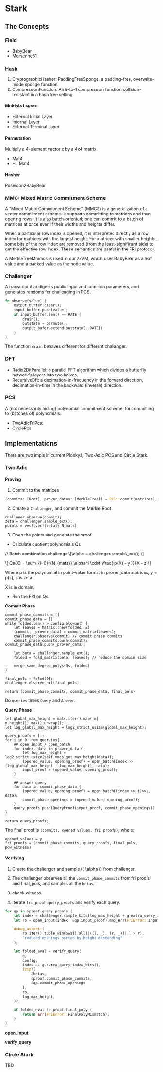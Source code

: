 # Stark

## The Concepts

### Field

* BabyBear
* Mersenne31


### Hash

1. CryptographicHasher: PaddingFreeSponge, a padding-free, overwrite-mode sponge function.
2. CompressionFunction: An `N`-to-1 compression function collision-resistant in a hash tree setting

#### Multiple Layers

* External Initial Layer
* Internal Layer
* External Terminal Layer

#### Permutation

Multiply a 4-element vector x by a 4x4 matrix.

* Mat4
* HL Mat4

#### Hasher

Poseidon2BabyBear


### MMC: Mixed Matric Commitment Scheme

A "Mixed Matrix Commitment Scheme" (MMCS) is a generalization of a vector commitment scheme.
It supports committing to matrices and then opening rows. It is also batch-oriented; one can commit to a batch of matrices at once even if their widths and heights differ.

When a particular row index is opened, it is interpreted directly as a row index for matrices
with the largest height. For matrices with smaller heights, some bits of the row index are
removed (from the least-significant side) to get the effective row index. These semantics are
useful in the FRI protocol.

A MerkleTreeMmmcs is used in our zkVM, which uses BabyBear as a leaf value and a packed value as the node value.

### Challenger

A transcript that digests public input and common parameters, and generates randoms for challenging in PCS.

```Rust
fn observe(value) {
    output_buffer.clear();
    input_buffer.push(value);
    if input_buffer.len() == RATE {
        drain();
        outstate = permute();
        output_bufer.extend(outstate[..RATE])
    }
}
```

The function `drain` behaves different for different challanger.

### DFT

* Radix2DitParallel: a parallel FFT algorithm which divides a butterfly network's layers into two halves.
* RecursiveDft: a decimation-in-frequency in the forward direction, decimation-in-time in the backward (inverse) direction.

### PCS

A (not necessarily hiding) polynomial commitment scheme, for committing to (batches of) polynomials.

* TwoAdicFriPcs:
* CirclePcs

## Implementations

There are two impls in current Plonky3, Two-Adic PCS and Circle Stark.

### Two Adic

#### Proving

1. Commit to the matrices

```Rust
(commits: [Root], prover_datas: [MerkleTree]) = PCS::commit(matrices);
```

2. Create a `Challenger`, and commit the Merkle Root

```
challener.observe(commit);
zeta = challenger.sample_ext();
points = vec![vec![zeta]; N_mats]
```

3. Open the points and generate the proof

* Calculate quotient polynomials Qs

// Batch combination challenge
\\[\alpha =  challenger.sample\\_ext(); \\]

\\[ Qs(X) = \sum_{i=0}^{N_{mats}} \alpha^i \cdot \frac{(p(X) - y_)}{X - z}\\]

Where p is the polynomial in point-value format in prover_data matrices, y = p(z), z is zeta.

X is in domain.

* Run the FRI on Qs

**Commit Phase**


```
commit_phase_commits = []
commit_phase_data = []
while folded.len() > config.blowup() {
    let leaves = Matrix::new(folded, 2)
    (commit, _prover_data) = commit_matrix(leaves);
    challenger.observe(commit) // commit phase commits
    commit_phase_commits.push(commit); commit_phase_data.push(_prover_data);

    let beta = challenger.sample_ext();
    folded = fold_matrix(beta, leaves); // reduce the domain size

    merge_same_degree_polys(Qs, folded)
}

final_pols = foled[0];
challenger.observe_ext(final_pols)

return (commit_phase_commits, commit_phase_data, final_pols)
```

Do `queries` times `Query` and `Answer`.

**Query Phase**


```
let global_max_height = mats.iter().map(|m| m.height()).max().unwrap();
let log_global_max_height = log2_strict_usize(global_max_height);

query_proofs = [];
for i in 0..num_queruies{
    ## open input / open_batch
    for index, data in prover_data {
        let log_max_height = log2_strict_usize(self.mmcs.get_max_height(data));
        (opened_value, opening_proof) = open_batch(index >> (log_global_max_height - log_max_height), data);
        input_proof = (opened_value, opening_proof);
    }

    ## answer query
    for data in commit_phase_data {
        (opened_value, opening_proof) = open_batch((index >> i)>>1, data);
        commit_phase_openings = (opened_value, opening_proof);
    }
    query_proofs.push(QueryProof(input_proof, commit_phase_openings))
}

return query_proofs;
```

The final proof is `(commits, opened values, fri proofs)`, where:
```
opened values = y
fri proofs = (commit_phase_commits, query_proofs, final_pols, pow_witness)
```

#### Verifying

1. Create the challenger and sample \\( \alpha \\) from challenger.

2. The challenger observes all the `commit_phase_commits` from fri proofs and final_pols, and samples all the `betas`.

3. check witness. 

4. Iterate `fri_proof.query_proofs` and verify each query.

```Rust
for qp in &proof.query_proofs {
    let index = challenger.sample_bits(log_max_height + g.extra_query_index_bits());
    let ro = open_input(index, &qp.input_proof).map_err(FriError::InputError)?;

    debug_assert!(
        ro.iter().tuple_windows().all(|((l, _), (r, _))| l > r),
        "reduced openings sorted by height descending"
    );

    let folded_eval = verify_query(
        g,
        config,
        index >> g.extra_query_index_bits(),
        izip!(
            &betas,
            &proof.commit_phase_commits,
            &qp.commit_phase_openings
        ),
        ro,
        log_max_height,
    )?;

    if folded_eval != proof.final_poly {
        return Err(FriError::FinalPolyMismatch);
    }
}
```

**open_input**




**verify_query**



### Circle Stark

TBD
